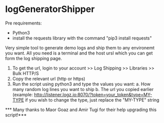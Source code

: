 # logGeneratorShipper

Pre requirements:
* Python3
* install the requests library with the command "pip3 install requests"

Very simple tool to generate demo logs and ship them to any environemt you want.
All you need is a terminal and the host ursl which you can get form the log shipping page.

1. To get the url, login to your account >> Log Shipping >> Libraries >> Bulk HTTP/S
2. Copy the relevant url (http or https)
3. Run the script using python3 and type the values you want:
  a. How many random log lines you want to ship
  b. The url you copied earlier (example: http://listener.logz.io:8070/?token=your_token&type=MY-TYPE
     if you wish to change the type, just replace the "MY-TYPE" string

*** Many thanks to Maor Goaz and Amir Tugi for their help upgrading this script!***
